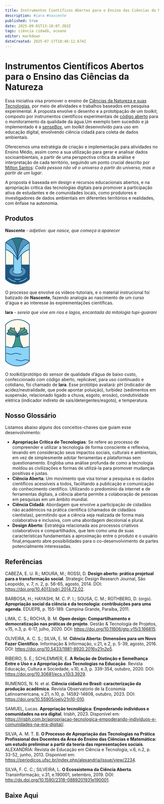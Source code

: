 ```yaml
---
title: Instrumentos Científicos Abertos para o Ensino das Ciências da Natureza
description: #iara #nascente
published: true
date: 2025-09-01T13:18:07.383Z
tags: ciência cidadã, oceano
editor: markdown
dateCreated: 2025-07-17T18:46:12.674Z
---
```



# Instrumentos Científicos Abertos para o Ensino das Ciências da Natureza

Essa iniciativa visa promover o ensino de [Ciências da Natureza e suas Tecnologias](https://movimentopelabase.org.br/wp-content/uploads/2019/06/2018_12_keyshift_Cie%CC%82ncias-da-Natureza-na-BNCC_v01.pdf), por meio de atividades e trabalhos baseados em pesquisa experimental. A proposta envolve o desenho e a prototipação de um *toolkit*, composto por instrumentos científicos experimentais de [código aberto](https://pt.wikipedia.org/wiki/C%C3%B3digo_aberto#:~:text=O%20movimento%20de%20c%C3%B3digo%20aberto,descoberta%20e%20pesquisa%20de%20medicamentos.&text=O%20termo%20%22c%C3%B3digo%20aberto%22%20foi,comercial%20evitando%20o%20discurso%20%C3%A9tico.) para o monitoramento da qualidade da água.Um exemplo bem sucedido e já implementado é a [senseBox](https://sensebox.de/en/), um *toolkit* desenvolvido para uso em educação digital, envolvendo ciência cidadã para coleta de dados ambientais.


Oferecemos uma estratégia de criação e implementação para atividades no Ensino Médio, assim como a sua utilização para gerar e analisar dados socioambientais, a partir de uma perspectiva crítica da análise e interpretação de cada território, seguindo um ponto crucial descrito por [Milton Santos](https://www.youtube.com/watch?v=TRfYvIors78): *Cada pessoa não vê o universo a partir do universo, mas a partir de um lugar*.

A proposta é baseada em design e recursos educacionais abertos, e na apropriação crítica das tecnologias digitais para promover a participação ativa de estudantes e de comunidades locais, como produtores e investigadores de dados ambientais em diferentes territórios e realidades, com ênfase na autonomia. 

## Produtos

**Nascente** - *adjetivo: que nasce, que começa a aparecer*

![[maedagua]nascentebadge.png](/projetos/maedagua/[maedagua]nascentebadge.png)

O processo que envolve os vídeos-tutoriais, e o material instrucional foi batizado de **Nascente**, fazendo analogia ao nascimento de um curso d'água e ao interesse às expirementações científicas.

**Iara** - *sereia que vive em rios e lagos, encantada da mitologia tupi-guarani*

![[maedagua]iarabadge.png](/projetos/maedagua/[maedagua]iarabadge.png)

O *toolkit*/protótipo do sensor de qualidade d’água de baixo custo, confeccionado com código aberto, replicável, para uso continuado e cotidiano, foi chamado de **Iara**. Esse protótipo avaliará: pH (indicador de acidez/neutralidade, que pode apontar poluição), turbidez (sedimentos em suspensão, relacionado ligado a chuva, esgoto, erosão), condutividade elétrica (indicador indireto de sais/detergentes/esgoto), e temperatura.


## Nosso Glossário

Listamos abaixo alguns dos conceitos-chaves que guiam esse desenvolvimento:


- **Apropriação Crítica de Tecnologias**: Se refere ao processo de compreender e utilizar a tecnologia de forma consciente e reflexiva, levando em consideração seus impactos sociais, culturais e ambientais, em vez de simplesmente adotar ferramentas e plataformas sem questionamento. Engloba uma análise profunda de como a tecnologia moldou as civilizações e formas de utilizá-la para promover mudanças positivas e justas.
- **Ciência Aberta**: Um movimento que visa tornar a pesquisa e os dados científicos acessíveis a todos, facilitando a publicação e comunicação do conhecimento científico. Utilizando o predomínio da internet e de ferramentas digitais, a ciência aberta permite a colaboração de pessoas em pesquisas em um âmbito mundial.
- **Ciência Cidadã**: Abordagem que envolve a participação de cidadãos não acadêmicos na prática científica (chamados de cidadãos cientistas), permitindo que a ciência seja realizada de forma mais colaborativa e inclusiva, com uma abordagem decolonial e plural.
- **Design Aberto**: Estratégia relacionada aos processos criativos colaborativos e compartilhados, que tem como uma de suas características fundamentais a aproximação entre o produto e o usuário final,enquanto abre possibilidades para o co-desenvolvimento de partes potencialmente interessadas.

## Referências

CABEZA, E. U. R.; MOURA, M.; ROSSI, D. **Design aberto: prática projetual para a transformação social**. Strategic Design Research Journal, São Leopoldo, v. 7, n. 2, p. 56-65, agosto, 2014. DOI: https://doi.org/10.4013/sdrj.2014.72.02.  

BARBOSA, H.; HAYASHI, M. C. P. I.; SOUSA, C. M.; ROTHBERG, D. (orgs). **Apropriação social da ciência e da tecnologia: contribuições para uma agenda**. EDUEPB, p. 155-189. Campina Grande, Paraíba, 2011.

LIMA, C. S.; ROCHA, B. M. **Open design: Compartilhamento e democratização nas práticas de projeto**. Gestão & Tecnologia de Projetos, v.15, n.3, p. 6-17, julho, 2020. DOI: https://doi.org/10.11606/gtp.v15i3.166815.

OLIVEIRA, A. C. S.; SILVA, E. M. **Ciência Aberta: Dimensões para um Novo Fazer Científico**. Informação & Informação, v.21, e.2, p. 5-39, agosto, 2016. DOI: https://doi.org/10.5433/1981-8920.2016v21n2p5.

RIBEIRO, S. E.; SCHLEMMER, E. **A Relação de Distinção e Semelhança Entre o Uso e a Apropriação das Tecnologias na Educação**. Revista Educação, Cultura e Sociedade, v.10, e.3, p. 339-354, outubro, 2020. DOI: https://doi.org/10.30681/ecs.v10i3.3929.

RUMENOS, N. N. et al. **Ciência cidadã no Brasil: caracterização da produção acadêmica**. Revista Observatorio de la Economia Latinoamericana, v.21, n.10, p. 14592-14608, outubro, 2023. DOI: https://doi.org/10.55905/oelv21n10-010.

SAMUEL, Lucas. **Apropriação tecnológica: Empoderando indivíduos e comunidades na era digital**. Irisbh, 2023. Disponível em: https://irisbh.com.br/apropriacao-tecnologica-empoderando-individuos-e-comunidades-na-era-digital/.

SILVA, A. M. T. B. **O Processo de Apropriação das Tecnologias na Prática Profissional dos Docentes da Área do Ensino das Ciências e Matemática: um estudo preliminar a partir da teoria das representações sociais**. ALEXANDRIA: Revista de Educação em Ciência e Tecnologia, v.6, n.2, p. 33-52, junho, 2013. Disponível em: https://periodicos.ufsc.br/index.php/alexandria/issue/view/2234.

SILVA, F. C. C.; SILVEIRA, L. **O Ecossistema da Ciência Aberta**. Transinformação, v.31, e.190001, setembro, 2019. DOI: http://dx.doi.org/10.1590/2318-0889201931e190001.

 
## Baixe Aqui